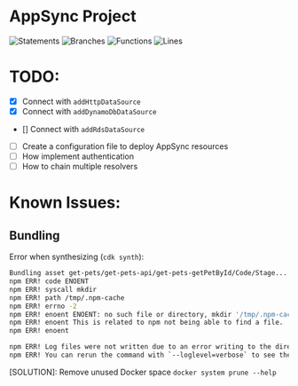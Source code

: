 # AppSync Project

![Statements](https://img.shields.io/badge/statements-10.41%25-red.svg?style=flat&logo=jest)
![Branches](https://img.shields.io/badge/branches-0%25-red.svg?style=flat&logo=jest)
![Functions](https://img.shields.io/badge/functions-12.5%25-red.svg?style=flat&logo=jest)
![Lines](https://img.shields.io/badge/lines-10.41%25-red.svg?style=flat&logo=jest)

# TODO:

- [x] Connect with `addHttpDataSource`
- [x] Connect with `addDynamoDbDataSource`
- [] Connect with `addRdsDataSource`
- [ ] Create a configuration file to deploy AppSync resources
- [ ] How implement authentication
- [ ] How to chain multiple resolvers

# Known Issues:

## Bundling

Error when synthesizing (`cdk synth`):

```bash
Bundling asset get-pets/get-pets-api/get-pets-getPetById/Code/Stage...
npm ERR! code ENOENT
npm ERR! syscall mkdir
npm ERR! path /tmp/.npm-cache
npm ERR! errno -2
npm ERR! enoent ENOENT: no such file or directory, mkdir '/tmp/.npm-cache'
npm ERR! enoent This is related to npm not being able to find a file.
npm ERR! enoent

npm ERR! Log files were not written due to an error writing to the directory: /tmp/.npm-cache/_logs
npm ERR! You can rerun the command with `--loglevel=verbose` to see the logs in your terminal
```

[SOLUTION]: Remove unused Docker space `docker system prune --help`
